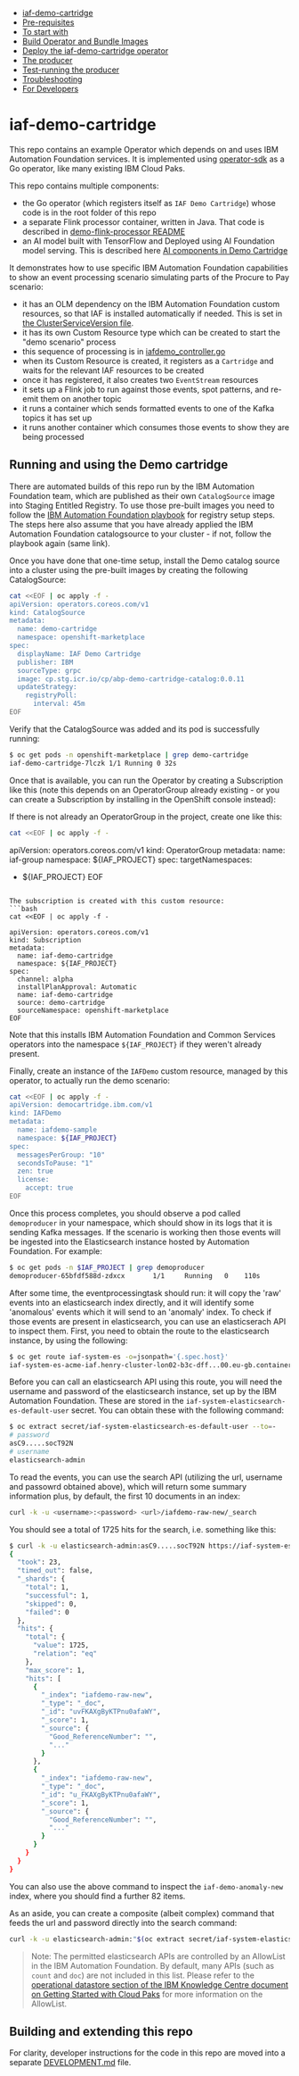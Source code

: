  - [iaf-demo-cartridge](#iaf-demo-cartridge)
  - [Pre-requisites](#pre-requisites)
  - [To start with](#to-start-with)
  - [Build Operator and Bundle Images](#build-operator-and-bundle-images)
  - [Deploy the iaf-demo-cartridge operator](#deploy-the-iaf-demo-cartridge-operator)
  - [The producer](#the-producer)
  - [Test-running the producer](#test-running-the-producer)
  - [Troubleshooting](#troubleshooting)
  - [For Developers](#for-developers)

# iaf-demo-cartridge

This repo contains an example Operator which depends on and uses IBM Automation Foundation services.
It is implemented using [operator-sdk](https://sdk.operatorframework.io/) as a Go operator, like many existing
IBM Cloud Paks.

This repo contains multiple components:
  - the Go operator (which registers itself as `IAF Demo Cartridge`) whose code is in the root folder of this repo
  - a separate Flink processor container, written in Java.  That code is described in [demo-flink-processor README](demo-flink-processor/README.md)
  - an AI model built with TensorFlow and Deployed using AI Foundation model serving.  This is described here [AI components in Demo Cartridge](doc/IAFAIREADME.md)

It demonstrates how to use specific IBM Automation Foundation capabilities to show an event
processing scenario simulating parts of the Procure to Pay scenario:
  - it has an OLM dependency on the IBM Automation Foundation custom resources, so that IAF is installed automatically if needed. This is set in [the ClusterServiceVersion file](bundle/manifests/iaf-demo-cartridge.clusterserviceversion.yaml).
  - it has its own Custom Resource type which can be created to start the "demo scenario" process
  - this sequence of processing is in [iafdemo_controller.go](controllers/iafdemo_controller.go)
  - when its Custom Resource is created, it registers as a `Cartridge` and waits for the relevant IAF resources to be created
  - once it has registered, it also creates two `EventStream` resources
  - it sets up a Flink job to run against those events, spot patterns, and re-emit them on another topic
  - it runs a container which sends formatted events to one of the Kafka topics it has set up
  - it runs another container which consumes those events to show they are being processed

## Running and using the Demo cartridge

There are automated builds of this repo run by the IBM Automation Foundation team, which are published as their own `CatalogSource` image into Staging Entitled Registry.  To use those pre-built images you need to follow the [IBM Automation Foundation playbook](https://pages.github.ibm.com/automation-base-pak/abp-playbook/planning-install/installing#obtaining-the-images) for registry setup steps.  The steps here also assume that you have already applied the IBM Automation Foundation catalogsource to your cluster - if not, follow the playbook again (same link).

Once you have done that one-time setup, install the Demo catalog source into a cluster using the pre-built images by creating the following CatalogSource:
```bash
cat <<EOF | oc apply -f -
apiVersion: operators.coreos.com/v1
kind: CatalogSource
metadata:
  name: demo-cartridge
  namespace: openshift-marketplace
spec:
  displayName: IAF Demo Cartridge
  publisher: IBM
  sourceType: grpc
  image: cp.stg.icr.io/cp/abp-demo-cartridge-catalog:0.0.11
  updateStrategy:
    registryPoll:
      interval: 45m
EOF
```

Verify that the CatalogSource was added and its pod is successfully running:
```bash
$ oc get pods -n openshift-marketplace | grep demo-cartridge
iaf-demo-cartridge-7lczk 1/1 Running 0 32s
```

Once that is available, you can run the Operator by creating a Subscription like this (note this depends on an OperatorGroup already existing - or you can create a Subscription by installing in the OpenShift console instead):

If there is not already an OperatorGroup in the project, create one like this:
```bash
cat <<EOF | oc apply -f -
```
apiVersion: operators.coreos.com/v1
kind: OperatorGroup
metadata:
  name: iaf-group
  namespace: ${IAF_PROJECT}
spec:
  targetNamespaces:
  - ${IAF_PROJECT}
EOF
```

The subscription is created with this custom resource:
```bash
cat <<EOF | oc apply -f -

apiVersion: operators.coreos.com/v1
kind: Subscription
metadata:
  name: iaf-demo-cartridge
  namespace: ${IAF_PROJECT}
spec:
  channel: alpha
  installPlanApproval: Automatic
  name: iaf-demo-cartridge
  source: demo-cartridge
  sourceNamespace: openshift-marketplace
EOF
```
Note that this installs IBM Automation Foundation and Common Services operators into the namespace `${IAF_PROJECT}` if they weren't already present.

Finally, create an instance of the `IAFDemo` custom resource, managed by this operator, to actually run the demo scenario:
```bash
cat <<EOF | oc apply -f -
apiVersion: democartridge.ibm.com/v1
kind: IAFDemo
metadata:
  name: iafdemo-sample
  namespace: ${IAF_PROJECT}
spec:
  messagesPerGroup: "10"
  secondsToPause: "1"
  zen: true
  license:
    accept: true
EOF
```

Once this process completes, you should observe a pod called `demoproducer` in your namespace, which should show in its logs that it is sending Kafka messages. If the scenario is working then those events will be ingested into the Elasticsearch instance hosted by Automation Foundation. For example:

```bash
$ oc get pods -n $IAF_PROJECT | grep demoproducer
demoproducer-65bfdf588d-zdxcx       1/1     Running   0    110s
```

After some time, the eventprocessingtask should run: it will copy the 'raw' events into an elasticsearch index directly, and it will identify some 'anomalous' events which it will send to an 'anomaly' index. To check if those events are present in elasticsearch, you can use an elasticserach API to inspect them. First, you need to obtain the route to the elasticsearch instance, by using the following:

```bash
$ oc get route iaf-system-es -o=jsonpath='{.spec.host}'
iaf-system-es-acme-iaf.henry-cluster-lon02-b3c-dff...00.eu-gb.containers.appdomain.cloud
```

Before you can call an elasticsearch API using this route, you will need the username and password of the elasticsearch instance, set up by the IBM Automation Foundation. These are stored in the `iaf-system-elasticsearch-es-default-user` secret. You can obtain these with the following command:

```bash
$ oc extract secret/iaf-system-elasticsearch-es-default-user --to=-
# password
asC9.....socT92N
# username
elasticsearch-admin
```

To read the events, you can use the search API (utilizing the url, username and passowrd obtained above), which will return some summary information plus, by default, the first 10 documents in an index:

```bash
curl -k -u <username>:<password> <url>/iafdemo-raw-new/_search
```

You should see a total of 1725 hits for the search, i.e. something like this:

```bash
$ curl -k -u elasticsearch-admin:asC9.....socT92N https://iaf-system-es-acme-iaf.henry-cluster-lon02-b3c-dff...00.eu-gb.containers.appdomain.cloud/iafdemo-raw-new/_search
{
  "took": 23,
  "timed_out": false,
  "_shards": {
    "total": 1,
    "successful": 1,
    "skipped": 0,
    "failed": 0
  },
  "hits": {
    "total": {
      "value": 1725,
      "relation": "eq"
    },
    "max_score": 1,
    "hits": [
      {
        "_index": "iafdemo-raw-new",
        "_type": "_doc",
        "_id": "uvFKAXgByKTPnu0afaWY",
        "_score": 1,
        "_source": {
          "Good_ReferenceNumber": "",
          "..."
        }
      },
      {
        "_index": "iafdemo-raw-new",
        "_type": "_doc",
        "_id": "u_FKAXgByKTPnu0afaWY",
        "_score": 1,
        "_source": {
          "Good_ReferenceNumber": "",
          "..."
        }
      }
    }
  }
}
```

You can also use the above command to inspect the `iaf-demo-anomaly-new` index, where you should find a further 82 items.

As an aside, you can create a composite (albeit complex) command that feeds the url and password directly into the search command:

```bash
curl -k -u elasticsearch-admin:"$(oc extract secret/iaf-system-elasticsearch-es-default-user --to=- --keys=password 2>/dev/null)" https://"$(oc get route iaf-system-es -o=jsonpath='{.spec.host}')"/iafdemo-raw-new/_search
```

> Note: The permitted elasticsearch APIs are controlled by an AllowList in the IBM Automation Foundation. By default, many APIs (such as `count` and `doc`) are not included in this list. Please refer to the [operational datastore section of the IBM Knowledge Centre document on Getting Started with Cloud Paks](https://www-03preprod.ibm.com/support/knowledgecenter/en/cloudpaks_start/cloud-paks/operationaldatastore-cp.html#api-allowlist) for more information on the AllowList.

## Building and extending this repo

For clarity, developer instructions for the code in this repo are moved into a separate [DEVELOPMENT.md](DEVELOPMENT.md) file.

